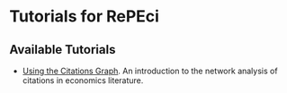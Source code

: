 # Tutorials for RePEci

## Available Tutorials

* [Using the Citations Graph](http://nbviewer.ipython.org/github/antontarasenko/repeci/blob/master/tutorials/tutorial_1_use_cits.ipynb). An introduction to the network analysis of citations in economics literature.

